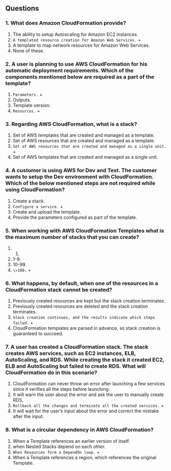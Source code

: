 ## Questions

### 1. What does Amazon CloudFormation provide? 

1) The ability to setup Autoscaling for Amazon EC2 instances.
2) `A templated resource creation for Amazon Web Services.` +
3) A template to map network resources for Amazon Web Services.
4) None of these.

### 2. A user is planning to use AWS CloudFormation for his automatic deployment requirements. Which of the components mentioned below are required as a part of the template?

1) `Parameters.` +
2) Outputs.
3) Template version.
4) `Resources.` +

### 3. Regarding AWS CloudFormation, what is a stack?

1) Set of AWS templates that are created and managed as a template.
2) Set of AWS resources that are created and managed as a template.
3) `Set of AWS resources that are created and managed as a single unit.` +
4) Set of AWS templates that are created and managed as a single unit.

### 4. A customer is using AWS for Dev and Test. The customer wants to setup the Dev environment with CloudFormation. Which of the below mentioned steps are not required while using CloudFormation?

1) Create a stack.
2) `Configure a service.` +
3) Create and upload the template.
4) Provide the parameters configured as part of the template.

### 5. When working with AWS CloudFormation Templates what is the maximum number of stacks that you can create?

1) 1.
2) 1-9.
3) 10-99.
4) `\>100.` +

### 6. What happens, by default, when one of the resources in a CloudFormation stack cannot be created?

1) Previously created resources are kept but the stack creation terminates.
2) Previously created resources are deleted and the stack creation terminates.
3) `Stack creation continues, and the results indicate which steps failed.` +
4) CloudFormation templates are parsed in advance, so stack creation is guaranteed to succeed.

### 7. A user has created a CloudFormation stack. The stack creates AWS services, such as EC2 instances, ELB, AutoScaling, and RDS. While creating the stack it created EC2, ELB and AutoScaling but failed to create RDS. What will CloudFormation do in this scenario?

1) CloudFormation can never throw an error after launching a few services since it verifies all the steps before launching.
2) It will warn the user about the error and ask the user to manually create RDS.
3) `Rollback all the changes and terminate all the created services.` +
4) It will wait for the user’s input about the error and correct the mistake after the input.

### 8. What is a circular dependency in AWS CloudFormation?

1) When a Template references an earlier version of itself.
2) when Nested Stacks depend on each other.
3) `When Resources form a DependOn loop.` +
4) When a Template references a region, which references the original Template. 
